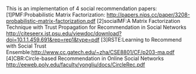 This is an implementation of 4 social recommendation papers:
[1]PMF:Probabilistic Matrix Factorization: http://papers.nips.cc/paper/3208-probabilistic-matrix-factorization.pdf
[2]socialMF:A Matrix Factorization Technique with Trust Propagation for Recommendation in Social Networks http://citeseerx.ist.psu.edu/viewdoc/download?doi=10.1.1.459.691&rep=rep1&type=pdf
[3]RSTE:Learning to Recommend with Social Trust Ensemble:http://www.cc.gatech.edu/~zha/CSE8801/CF/p203-ma.pdf
[4]CBR:Circle-based Recommendation in Online Social Networks http://eeweb.poly.edu/faculty/yongliu/docs/CircleRec.pdf
